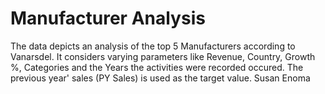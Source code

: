 # Manufacturer Analysis
The data depicts an analysis of the top 5 Manufacturers according to Vanarsdel.
It considers varying parameters like Revenue, Country, Growth %, Categories and the Years the activities were recorded occured.
The previous year' sales (PY Sales) is used as the target value.
Susan Enoma
